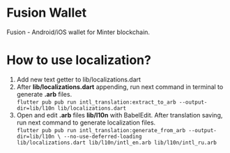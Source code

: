 # Fusion Wallet

Fusion - Android/iOS wallet for Minter blockchain.


# How to use localization?

1. Add new text getter to lib/localizations.dart
2. After **lib/localizations.dart** appending, run next command in terminal to generate **.arb** files.  
`flutter pub pub run intl_translation:extract_to_arb --output-dir=lib/l10n lib/localizations.dart`
3. Open and edit **.arb** files **lib/l10n** with BabelEdit. After translation saving, run next command to generate localization files.  
`flutter pub pub run intl_translation:generate_from_arb --output-dir=lib/l10n \ --no-use-deferred-loading             lib/localizations.dart lib/l10n/intl_en.arb lib/l10n/intl_ru.arb`